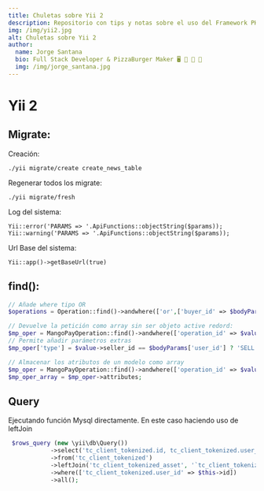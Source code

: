 ```yaml
---
title: Chuletas sobre Yii 2
description: Repositorio con tips y notas sobre el uso del Framework PHP Yii2
img: /img/yii2.jpg
alt: Chuletas sobre Yii 2
author:
  name: Jorge Santana
  bio: Full Stack Developer & PizzaBurger Maker 🖥️ 🍕 🍔 🎸
  img: /img/jorge_santana.jpg
---
```

# Yii 2

## Migrate:

Creación:
```
./yii migrate/create create_news_table
```
Regenerar todos los migrate:
```
./yii migrate/fresh
```
Log del sistema:
```
Yii::error('PARAMS => '.ApiFunctions::objectString($params));
Yii::warning('PARAMS => '.ApiFunctions::objectString($params));
```

Url Base del sistema:

`Yii::app()->getBaseUrl(true)`

## find():

```php
// Añade where tipo OR
$operations = Operation::find()->andwhere(['or',['buyer_id' => $bodyParams['user_id']],['seller_id' => $bodyParams['user_id']]])->all();

// Devuelve la petición como array sin ser objeto active redord:
$mp_oper = MangoPayOperation::find()->andwhere(['operation_id' => $value->id])->asArray()->one();
// Permite añadir parámetros extras
$mp_oper['type'] = $value->seller_id == $bodyParams['user_id'] ? 'SELL' : 'BUY';

// Almacenar los atributos de un modelo como array
$mp_oper = MangoPayOperation::find()->andwhere(['operation_id' => $value->id])->one();
$mp_oper_array = $mp_oper->attributes;
```

## Query

Ejecutando función Mysql directamente. En este caso haciendo uso de leftJoin

```php
 $rows_query (new \yii\db\Query())
            ->select('tc_client_tokenized.id, tc_client_tokenized.user_id, tc_client_tokenized.landing_page_url, tc_client_tokenized.active, tc_client_tokenized_asset.ts_asset_id')
            ->from('tc_client_tokenized')
            ->leftJoin('tc_client_tokenized_asset', '`tc_client_tokenized`.`id` = `tc_client_tokenized_asset`.`client_tokenized_id`')
            ->where(['tc_client_tokenized.user_id' => $this->id])
            ->all();
```